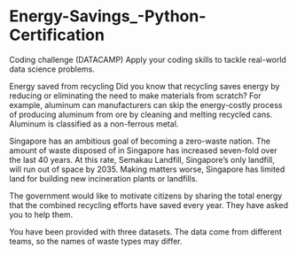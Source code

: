 # Energy-Savings_-Python-Certification
 Coding challenge (DATACAMP) Apply your coding skills to tackle real-world data science problems.
 
Energy saved from recycling
Did you know that recycling saves energy by reducing or eliminating the need to make materials from scratch? For example, aluminum can manufacturers can skip the energy-costly process of producing aluminum from ore by cleaning and melting recycled cans. Aluminum is classified as a non-ferrous metal.

Singapore has an ambitious goal of becoming a zero-waste nation. The amount of waste disposed of in Singapore has increased seven-fold over the last 40 years. At this rate, Semakau Landfill, Singapore’s only landfill, will run out of space by 2035. Making matters worse, Singapore has limited land for building new incineration plants or landfills.

The government would like to motivate citizens by sharing the total energy that the combined recycling efforts have saved every year. They have asked you to help them.

You have been provided with three datasets. The data come from different teams, so the names of waste types may differ.
